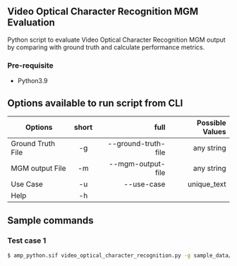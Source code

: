 ## Video Optical Character Recognition MGM Evaluation

Python script to evaluate Video Optical Character Recognition MGM output by comparing with ground truth and calculate performance metrics.

### Pre-requisite 
- Python3.9

## Options available to run script from CLI

| Options   |      short      |  full | Possible Values |
|----------|:-------------:|------:|------:|
| Ground Truth File |  -g | --ground-truth-file | any string |
| MGM output File |  -m | --mgm-output-file | any string |
| Use Case |  -u | --use-case| unique_text |
| Help |  -h | | |

## Sample commands

### Test case 1
```bash
$ amp_python.sif video_optical_character_recognition.py -g sample_data/sample_gt.csv -m sample_data/sample_azure.json -u unique_text
```